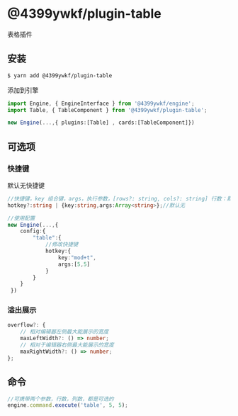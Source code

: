 # @4399ywkf/plugin-table

表格插件

## 安装

```bash
$ yarn add @4399ywkf/plugin-table
```

添加到引擎

```ts
import Engine, { EngineInterface } from '@4399ywkf/engine';
import Table, { TableComponent } from '@4399ywkf/plugin-table';

new Engine(...,{ plugins:[Table] , cards:[TableComponent]})
```

## 可选项

### 快捷键

默认无快捷键

```ts
//快捷键，key 组合键，args，执行参数，[rows?: string, cols?: string] 行数：默认3行，列数：默认3列
hotkey?:string | {key:string,args:Array<string>};//默认无

//使用配置
new Engine(...,{
    config:{
        "table":{
            //修改快捷键
            hotkey:{
                key:"mod+t",
                args:[5,5]
            }
        }
    }
 })
```

### 溢出展示

```ts
overflow?: {
    // 相对编辑器左侧最大能展示的宽度
    maxLeftWidth?: () => number;
    // 相对于编辑器右侧最大能展示的宽度
    maxRightWidth?: () => number;
};
```

## 命令

```ts
//可携带两个参数，行数，列数，都是可选的
engine.command.execute('table', 5, 5);
```
